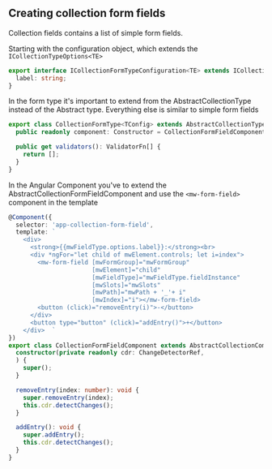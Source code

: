 ## Creating collection form fields

Collection fields contains a list of simple form fields. 

Starting with the configuration object, which extends the `ICollectionTypeOptions<TE>`

```typescript
export interface ICollectionFormTypeConfiguration<TE> extends ICollectionTypeOptions<TE> {
  label: string;
}
```

In the form type it's important to extend from the AbstractCollectionType instead of the Abstract type.
Everything else is similar to simple form fields 

```typescript
export class CollectionFormType<TConfig> extends AbstractCollectionType<TConfig, ICollectionFormTypeConfiguration<TConfig>> {
  public readonly component: Constructor = CollectionFormFieldComponent;

  public get validators(): ValidatorFn[] {
    return [];
  }
}
```

In the Angular Component you've to extend the AbstractCollectionFormFieldComponent and use the 
`<mw-form-field>` component in the template

```typescript
@Component({
  selector: 'app-collection-form-field',
  template: `
    <div>
      <strong>{{mwFieldType.options.label}}:</strong><br>
      <div *ngFor="let child of mwElement.controls; let i=index">
        <mw-form-field [mwFormGroup]="mwFormGroup"
                       [mwElement]="child"
                       [mwFieldType]="mwFieldType.fieldInstance"
                       [mwSlots]="mwSlots"
                       [mwPath]="mwPath + '_'+ i"
                       [mwIndex]="i"></mw-form-field>
        <button (click)="removeEntry(i)">-</button>
      </div>
      <button type="button" (click)="addEntry()">+</button>
    </div>  `
})
export class CollectionFormFieldComponent extends AbstractCollectionComponent {
  constructor(private readonly cdr: ChangeDetectorRef,
  ) {
    super();
  }

  removeEntry(index: number): void {
    super.removeEntry(index);
    this.cdr.detectChanges();
  }

  addEntry(): void {
    super.addEntry();
    this.cdr.detectChanges();
  }
}
```

